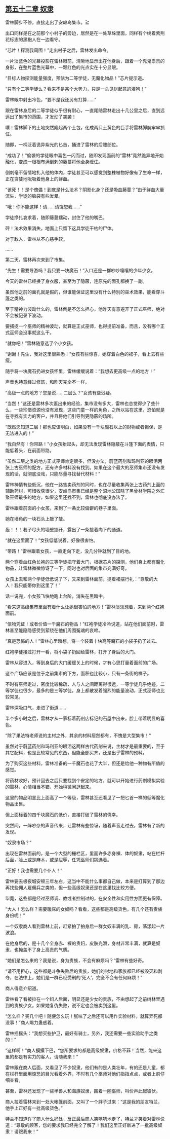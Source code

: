 ## [第五十二章 奴隶](https://www.xxbiquge.com/11_11222/5428833.html)


  雷林脚步不停，直接走出了安岭鸟集市。≧

  出口同样是在之前那个小村子的旁边，居然是在一处草垛里面，同样有个绣着紫荆花标志的黑袍人在一边看守。

  “芯片！探测我周围！”走出村子之后，雷林发出命令。

  一片淡蓝色的光幕投影在雷林眼前，清晰地显示出在他身后，跟着一个鬼鬼祟祟的身影，在整片蓝色光幕中，一颗红色的光点实在十分显眼。

  “目标人物探测能量强度，预估为二等学徒，无魔化物品！”芯片提示道。

  “只有个二等学徒么？看来不是某个大势力，只是一头见财起意的灌狗！”

  雷林眼中射出冷色，“要不是我还另有打算……”

  跟在雷林身后的二等学徒似乎很有耐心，一直尾随雷林走出十几公里之后，直到远远出了集市的范围，才发动了突袭！

  噗！雷林脚下的土地突然隆起两个土包，化成两只土黄色的巨手将雷林脚腕牢牢抓住。

  随即，一柄泛着诡异紫光的匕首，捅进了雷林的后腰部位。

  “成功了！”偷袭的学徒眼中喜色一闪而过，随即发现面前的“雷林”竟然诡异地开始融化，变成一根根布满倒刺的藤蔓将他全身缠住。

  倒刺毫不留情地扎入他的体内，学徒甚至可以感觉到整株植物好像有了生命一样，正在贪婪地吮吸着他身上的鲜血。

  “该死！！是个傀儡！到底是什么法术？阴影化身？还是吸血藤蔓？”由于鲜血大量流失，学徒的脑袋有些发晕。

  “哦！你不能这样！请……请饶恕我……”

  学徒挣扎哀求着，随即藤蔓蠕动，封住了他的嘴巴。

  砰！法术效果消失，地面上只留下这具学徒干枯的尸体。

  对于敌人，雷林从不心慈手软。

  ……

  第二天，雷林再次来到了市集。

  “先生！需要导游吗？我只要一块魔石！”入口还是一群吵吵嚷嚷的少年少女。

  今天的雷林已经换了身衣服，甚至为了隐蔽，连原先的面孔都换了一副。

  虽然他之前的面孔就是假的，但谁能保证这里没有什么特别的巫术效果，能看穿斗篷之类的。

  至于精神力波动什么的，雷林倒是不怎么担心，他昨天有意避开了正式巫师，绝对不会被记录下波动。

  要捕捉一个巫师的精神波动，就算是正式巫师，也得提前准备，而且，没有哪个正式巫师会没事就这么干。

  “就你吧！”雷林随意选了个小女孩。

  “谢谢！先生，我对这里很熟悉！”女孩有些惊喜，她穿着白色的裙子，看上去有些瘦。

  随手将一块魔石扔进女孩怀里，雷林缓缓说着：“我想去更高级一点的地方！”

  声音也特意经过修饰，和昨天完全不一样。

  “高级一点的地方？您是说……二层么？”女孩有些迟疑。

  “当然！”这还是雷林多次逛出来的经验，集市没有多大，雷林也总觉得少了些什么，一些珍惜资源也没有发现，这些门童一样的角色，之所以站在这里，恐怕就是在寻找有实力的客户，并且将他们引导到更隐蔽的场所。

  “既然您知道二层！那也应该明白，如果没有一千块魔石以上的财物或者担保，是无法进入的！”

  “我自然有！你带路！”小女孩抬起头，却无法发现雷林隐蔽在斗篷下面的表情，只能低着头，在前面带路。

  “虽然二层之类的地方正式巫师肯定很多，但没办法，蔚蓝药剂和玛利亚的眼泪两张上古巫师的配方，还有许多材料没有找到。如果在这个最大的巫师集市还没有发现的话，就彻底没戏，只能尽量寻找替代材料！”

  雷林神情有些低沉，他在一路售卖药剂的同时，也在尽量收集两张上古药剂上面的辅助药材，可惜收获很少，安岭鸟市集已经是整个沼地公国除了黑骨林学院之外汇聚巫师最多的地方，如果这里还找不到，雷林也彻底没办法了。

  雷林跟着前面的小女孩，来到了一条比较偏僻的巷子里面。

  她在墙角的一块石头上敲了敲。

  轰！！！巷子尽头的墙壁挪开，露出了一条接着向下的通道。

  “就在这里面了！”女孩低低说着，好像很害怕。

  “带路！”雷林跟着女孩，一直走向下走，没几分钟就到了目的地。

  两个穿着血红色长袍的三等学徒把守着大门，根据芯片的探测，他们身上都有魔化物品，让雷林微微惊讶了一下，同时也对后面的集市充满好奇。

  女孩上去和两个学徒低低说了下，又来到雷林面前，提着裙摆行礼：“尊敬的大人！我只能带你到这里了！”

  话一说完，小女孩飞快地跑上台阶，消失在黑暗中。

  “看来这高级集市里面有着什么让她很害怕的地方！”雷林淡淡想着，来到两个红袍面前。

  “信物凭证！或者价值一千魔石的物品！”红袍学徒冷冷说道，站在他们面前时，雷林甚至能隐隐感受到萦绕在他们周围冤魂的哀啼。

  “真是恐怖的人！”雷林心里暗想，将一个装着十块高等魔石的小袋子扔了过去。

  红袍学徒接过打开一看，将小袋子扔回给雷林，打开了身后的大门。

  雷林从容进入，等到身后的大门缓缓关上的时候，才有心思打量着面前的广场。

  这个广场应该是位于之前集市的下方，面积也比较小，只有一条街的样子。

  不时有巫师走过，密度比较稀疏，人与人之间距离得很远，一等学徒几乎绝迹，二等学徒也很少，最多的是三等学徒，身上都散发着强烈的能量波动，正式巫师也比较常见。

  雷林深吸口气，走进了街道……

  半个多小时之后，雷林才从一家标着药剂店标记的石屋中出来，脸上带着明显的喜色。

  “除了果法特老师说的主材之外，其余的材料居然都有，不愧是大型集市！”

  虽然对于蔚蓝药剂和玛利亚的眼泪这两样古代药剂来说，主材才是最重要的，至于其它配料，也是比较常见的东西，但能全部买齐，还是出乎雷林的预料。

  为了购买这些材料，雷林准备的一千魔石也花了大半，但还是给他一种物有所值的感觉。

  将药材收好，预计回去之后只要找到个安定的地方，就可以开始进行药剂模拟实验的雷林，心情相当不错，开始稍微闲逛起来。

  这里的物品明显比上面高了一个等级，雷林甚至还看见了一把匕首一样的低等魔化物品出售。

  但上面标着的四千块魔石的低价，直接打破了雷林的侥幸。

  突然间，一阵吵杂的声音传来，让雷林有些惊讶，随着声音走过去，雷林有了新的发现。

  “奴隶市场？”

  出现在雷林面前的，是一个大型的栅栏区，里面许多赤身裸、体的奴隶，站在栏杆后面，脸上或是麻木，或是屈辱，任凭巫师们挑选着。

  “正好！我也需要几个仆人！”

  雷林要去极夜城安顿三年左右，这当中不能什么事都自己做，本来是打算到了那边再找些佣人雇佣兵之类的，但一些高级奴隶还是在这里找比较方便。

  毕竟，这些都是经过巫师调、教或者控制过的，在安全性和实用性方面更有保障。

  “大人！怎么样？需要暖床的女奴吗？看看，这些都是高级货色，有几个还有贵族身份呢！”

  一个奴隶商人看到雷林上前，赶紧拍了拍身后一群女奴丰满的乳、房，荡漾起一片波浪。

  在他身后的，是十几个全身赤、裸的贵妇，皮肤光滑，身材非常丰满，就算是奴隶，也掩盖不了身上高贵的气质。

  “她们是怎么来的？我是说，身为贵族，不会有麻烦吗？”雷林有些好奇。

  “请不用担心，这些都是斗争失败后的贵族，她们的封地和家族都已经被毁灭和剥夺，在法律上，她们是一群已经受刑的‘死人’，完全不会有任何麻烦！”

  商人得意介绍道。

  雷林看了看被拉在一个妇人后面，明显还是少女的贵族，不由想起了之前树林里遇到的贵族少女，如果她复仇失败，说不定也会被卖到这里。

  “怎么样？买几个吧！随便怎么玩！腻味了之后还可以用作实验材料，就算弄死都没事！”商人竭力蛊惑着。

  雷林摇摇头：“我想买些护卫，最好有骑士，另外，我还需要一些实验助手之类的！”

  “这样啊！”商人摸摸下巴，“您所要求的都是高级奴隶，价格不菲！当然，能来这里的都是有实力的客人，请随我来！”

  雷林跟在商人后面，又看见了不少奴隶，他们有的是人类壮年，有的还是儿童，都在栏杆里面用惊恐的目光看着外界，不时有几个巫师对他们指指点点，或者上前仔细查看。

  甚至，雷林还发现了一些半兽人和海族奴隶，围着一圈巫师，叫价声此起彼伏。

  商人拉着雷林来到一处大帐篷前面，又叫了一个胖子过来：“这是我的朋友特兰，他手上正好有一批高级货色。”

  特兰不知道许了商人什么好处，反正最后商人笑嘻嘻地走了，特兰才笑着对雷林说道：“尊敬的顾客，您的要求我已经完全了解了！我们这里正好新进了一批高级奴隶！请跟我来！”
